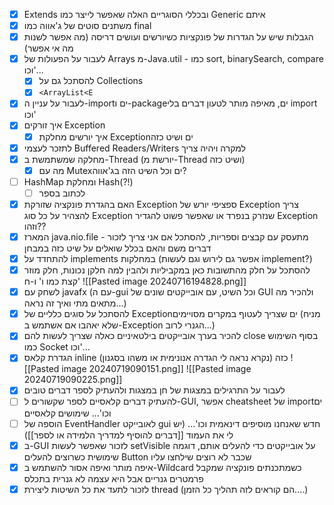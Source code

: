 - [x] Extends ובכללי הסוגריים האלה שאפשר לייצר כמו Generic איתם
- [x] משתנים סוטים של ג'אווה כמו final
- [x] הגבלות שיש על הגדרות של פונקציות כשיורשים ועושים דריסה (מה אפשר לשנות מה אי אפשר)
- [x]  לעבור על הפעולות של Arrays מ-Java.util - כמו sort, binarySearch, compare וכו'...
	- [x] להסתכל גם על Collections
	- [x] `<ArrayList<E`
- [x] לעבור על עניין ה-importים ו-packageים, מאיפה מותר לטעון דברים בלי import וכו'
- [x] איך זורקים Exception
	- [x] איך יורשים מחלקת Exceptionים ושיט כזה
- [x] לתזכר לעצמי Buffered Readers/Writers למקרה ויהיה צריך
- [x] מחלקה שמשתמשת ב-Thread (יורשת מ-Thread ושיט כזה)
	- [x] מה עם Mutexים וכל השיט הזה בג'אווה?
- [ ] HashMap ומחלקת Hash(?!)
	- [ ] לכתוב בספר
- [x] האם בהגדרת פונקציה שזורקת Exception ספציפי יורש של Exception צריך להצהיר על כל סוג Exception שנזרק בנפרד או שאפשר פשוט להגדיר Exception וזהו??
- [x] המארז java.nio.file - מתעסק עם קבצים וספריות, להסתכל אם אני צריך לזכור דברים משם והאם בכלל שואלים על שיט כזה במבחן
- [x] להתחדד על implements במחלקות (אפשר גם לירוש וגם לעשות implement?)
- [x] להסתכל על חלק מהתשובות כאן במקביליות ולהבין למה חלקן נכונות, חלק מוזר קצת כמו ו' ו-ח'
      ![[Pasted image 20240716194828.png]]
- [x] לשחק עם javafx (עם ה-gui וכל השיט, עם אובייקטים שונים של GUI ולהכיר מה מתאים מתי ואיך זה נראה...)
- [x] להסתכל על סוגים כלליים של Exceptionים שצריך לעטוף במקרים מסויימים (מניח שלא יאהבו אם אשתמש ב-Exception הגנרי לרוב...)
- [x] להכיר בערך אובייקטים בילטאיניים כאלה שצריך לעשות להם close בסוף השימוש כמו Socket וכו'...
- [x] הגדרת קלאס inline כזה (נקרא נראה לי הגדרה אנונימית או משהו בסגנון)
      ![[Pasted image 20240719090151.png]]
      ![[Pasted image 20240719090225.png]]
- [x] לעבור על התרגילים במצגות של חן במצגות ולהעתיק לספר דברים טובים
- [ ] להעתיק דברים קלאסיים לספר שקשורים ל-GUI, אפשר cheatsheet של importים וכו'... שימושים קלאסיים
- [ ] הוספה של EventHandler לאובייקט gui חדש שאנחנו מוסיפים דינאמית וכו'... (יש לי את העמוד [[דברים להוסיף למדריך הלמידה או לספר]])
- [x] ב-GUI לזכור שאפשר לעשות setVisible על אובייקטים כדי להעלים אותם, דוגמה שימושית כשרוצים להעלים Button שכבר לא רוצים שילחצו עליו
- [x] איפה מותר ואיפה אסור להשתמש ב-Wildcard כשמתכנתים פונקציה שמקבל פרמטרים גנריים אבל היא עצמה לא גנרית בתכלס
- [x] לזכור לתעד את כל השיטות ליצירת thread (הם קוראים לזה תהליך כל הזמן....)